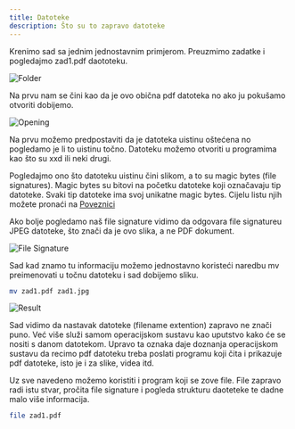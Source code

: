 ```yaml
---
title: Datoteke
description: Što su to zapravo datoteke
---
```


Krenimo sad sa jednim jednostavnim primjerom. Preuzmimo zadatke i pogledajmo zad1.pdf daototeku.

![Folder](/images/forenzika/folder1.png)

Na prvu nam se čini kao da je ovo obična pdf datoteka no ako ju pokušamo otvoriti dobijemo.

![Opening](/images/forenzika/cannot_open.png)

Na prvu možemo predpostaviti da je datoteka uistinu oštećena no pogledamo je li to uistinu točno. Datoteku možemo otvoriti u programima kao što su xxd ili neki drugi.

Pogledajmo ono što datoteku uistinu čini slikom, a to su magic bytes (file signatures). Magic bytes su bitovi na početku datoteke koji označavaju tip datoteke. Svaki tip datoteke ima svoj unikatne magic bytes. Cijelu listu njih možete pronaći na [Poveznici](https://www.garykessler.net/library/file_sigs.html)

Ako bolje pogledamo naš file signature vidimo da odgovara file signatureu JPEG datoteke, što znači da je ovo slika, a ne PDF dokument.

![File Signature](/images/forenzika/xxd1.png)

Sad kad znamo tu informaciju možemo jednostavno koristeći naredbu mv preimenovati u točnu datoteku i sad dobijemo sliku.

```bash
mv zad1.pdf zad1.jpg
```

![Result](/images/forenzika/zad1_result.png)

Sad vidimo da nastavak datoteke (filename extention) zapravo ne znači puno. Već više služi samom operacijskom sustavu kao uputstvo kako će se nositi s danom datotekom. Upravo ta oznaka daje doznanja operacijskom sustavu da recimo pdf datoteku treba poslati programu koji čita i prikazuje pdf datoteke, isto je i za slike, videa itd.

Uz sve navedeno možemo koristiti i program koji se zove file. File zapravo radi istu stvar, pročita file signature i pogleda strukturu daoteteke te dadne malo više informacija.

```bash
file zad1.pdf
```

